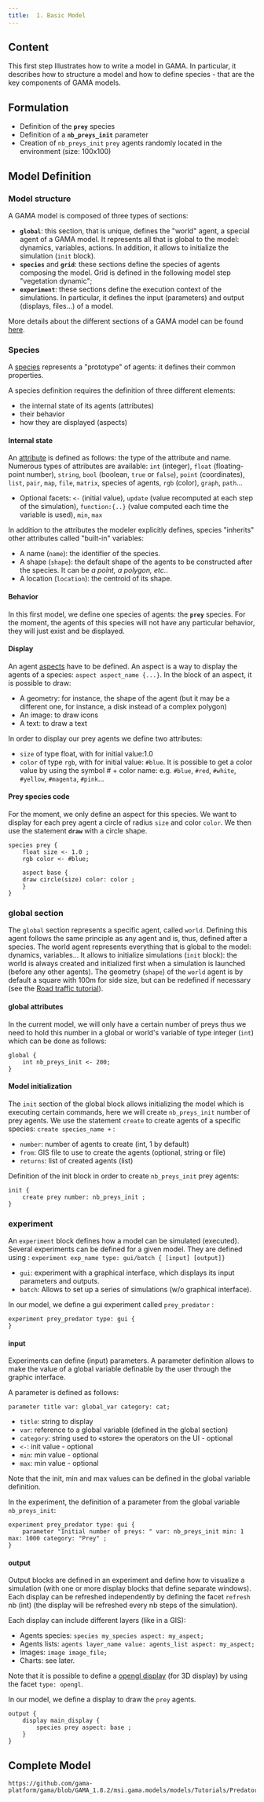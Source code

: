 ```yaml
---
title:  1. Basic Model
---
```



## Content

This first step Illustrates how to write a model in GAMA. In particular, it describes how to structure a model and how to define species - that are the key components of GAMA models.


## Formulation

* Definition of the **`prey`** species
* Definition of a **`nb_preys_init`** parameter
* Creation of `nb_preys_init` `prey` agents randomly located in the environment (size: 100x100)


## Model Definition

### Model structure
A GAMA model is composed of three types of sections:

* **`global`**: this section, that is unique, defines the "world" agent, a special agent of a GAMA model. It represents all that is global to the model: dynamics, variables, actions. In addition, it allows to initialize the simulation (`init` block).
* **`species`** and **`grid`**: these sections define the species of agents composing the model. Grid is defined in the following model step "vegetation dynamic";
* **`experiment`**: these sections define the execution context of the simulations. In particular, it defines the input (parameters) and output (displays, files...) of a model.


More details about the different sections of a GAMA model can be found [here](ModelOrganization).


### Species
A [species](RegularSpecies) represents a "prototype" of agents: it defines their common properties.

A species definition requires the definition of three different elements:
 
* the internal state of its agents (attributes)
* their behavior
* how they are displayed (aspects)

#### Internal state

An [attribute](RegularSpecies#declaration) is defined as follows: the type of the attribute and name. Numerous types of attributes are available: `int` (integer), `float` (floating-point number), `string`, `bool` (boolean, `true` or `false`), `point` (coordinates), `list`, `pair`, `map`, `file`, `matrix`, species of agents, `rgb` (color), `graph`, `path`...

* Optional facets: `<-` (initial value), `update` (value recomputed at each step of the simulation), `function:{..}` (value computed each time the variable is used), `min`, `max`

In addition to the attributes the modeler explicitly defines, species "inherits" other attributes called "built-in" variables:

* A name (`name`): the identifier of the species.
* A shape (`shape`): the default shape of the agents to be constructed after the species. It can be _a point, a polygon, etc._.
* A location (`location`): the centroid of its shape.

#### Behavior
In this first model, we define one species of agents: the **`prey`** species. For the moment, the agents of this species will not have any particular behavior, they will just exist and be displayed.

#### Display
An agent [aspects](RegularSpecies#the-aspect-statement) have to be defined. An aspect is a way to display the agents of a species: `aspect aspect_name {...}`.
In the block of an aspect, it is possible to draw:

* A geometry: for instance, the shape of the agent (but it may be a different one, for instance, a disk instead of a complex polygon)
* An image: to draw icons
* A text: to draw a text

In order to display our prey agents we define two attributes:

* `size` of type float, with for initial value:1.0
* `color` of type `rgb`, with for initial value: `#blue`. It is possible to get a color value by using the symbol _#_ + color name: e.g. `#blue`, `#red`, `#white`, `#yellow`, `#magenta`, `#pink`...

#### Prey species code
For the moment, we only define an aspect for this species. We want to display for each prey agent a circle of radius `size` and color `color`. We then use the statement **`draw`** with a circle shape.

```
species prey {
    float size <- 1.0 ;
    rgb color <- #blue;
		
    aspect base {
	draw circle(size) color: color ;
    }
} 
```


### global section

The `global` section represents a specific agent, called `world`. Defining this agent follows the same principle as any agent and is, thus, defined after a species.
The world agent represents everything that is global to the model: dynamics, variables...
It allows to initialize simulations (`init` block): the world is always created and initialized first when a simulation is launched (before any other agents). The geometry (`shape`) of the `world` agent is by default a square with 100m for side size, but can be redefined if necessary (see the [Road traffic tutorial](RoadTrafficModel)).

#### global attributes
In the current model, we will only have a certain number of preys thus we need to hold this number in a global or world's variable of type integer (`int`) which can be done as follows:
```
global {
    int nb_preys_init <- 200;
}
```

#### Model initialization

The `init` section of the global block allows initializing the model which is executing certain commands, here we will create `nb_preys_init` number of prey agents. We use the statement `create`  to create agents of a specific species: `create species_name +` :

* `number`: number of agents to create (int, 1 by default)
* `from`: GIS file to use to create the agents (optional, string or file)
* `returns`: list of created agents (list)

Definition of the init block in order to create `nb_preys_init` prey agents:
```
init {
    create prey number: nb_preys_init ;
}
```

### experiment
An `experiment` block defines how a model can be simulated (executed). Several experiments can be defined for a given model. They are defined using : `experiment exp_name type: gui/batch { [input] [output]}`

* `gui`: experiment with a graphical interface, which displays its input parameters and outputs.
* `batch`: Allows to set up a series of simulations (w/o graphical interface).

In our model, we define a gui experiment called `prey_predator` :
```
experiment prey_predator type: gui {
}
```

#### input
Experiments can define (input) parameters. A parameter definition allows to make the value of a global variable definable by the user through the graphic interface.

A parameter is defined as follows:
```
parameter title var: global_var category: cat;
```

* `title`: string to display
* `var`: reference to a global variable (defined in the global section)
* `category`: string used to «store» the operators on the UI - optional
* `<-`: init value - optional
* `min`: min value - optional
* `max`: min value - optional

Note that the init, min and max values can be defined in the global variable definition.

In the experiment, the definition of a parameter from the global variable `nb_preys_init`:
```
experiment prey_predator type: gui {
    parameter "Initial number of preys: " var: nb_preys_init min: 1 max: 1000 category: "Prey" ;
}
```

#### output
Output blocks are defined in an experiment and define how to visualize a simulation (with one or more display blocks that define separate windows). Each display can be refreshed independently by defining the facet `refresh` nb (int) (the display will be refreshed every nb steps of the simulation).

Each display can include different layers (like in a GIS):

* Agents species: `species my_species aspect: my_aspect;`
* Agents lists: `agents layer_name value: agents_list aspect: my_aspect;`
* Images: `image image_file;`
* Charts: see later.

Note that it is possible to define a [opengl display](Defining3DDisplays) (for 3D display) by using the facet `type: opengl`.

In our model, we define a display to draw the `prey` agents.
```
output {
    display main_display {
        species prey aspect: base ;
    }
}
```


## Complete Model

```gaml reference
https://github.com/gama-platform/gama/blob/GAMA_1.8.2/msi.gama.models/models/Tutorials/Predator%20Prey/models/Model%2001.gaml
```